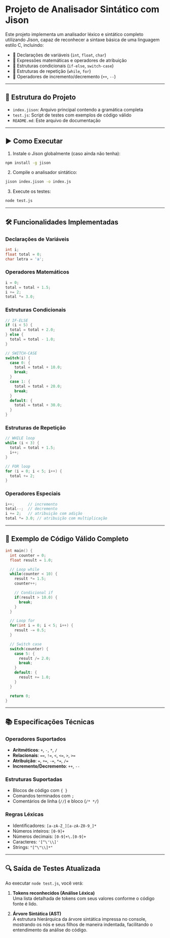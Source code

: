 # Projeto de Analisador Sintático com Jison

Este projeto implementa um analisador léxico e sintático completo utilizando Jison, capaz de reconhecer a sintaxe básica de uma linguagem estilo C, incluindo:

- 📌 Declarações de variáveis (`int`, `float`, `char`)
- 🧮 Expressões matemáticas e operadores de atribuição
- 🚦 Estruturas condicionais (`if-else`, `switch-case`)
- 🔄 Estruturas de repetição (`while`, `for`)
- 🔄 Operadores de incremento/decremento (`++`, `--`)

---

## 📂 Estrutura do Projeto

- `index.jison`: Arquivo principal contendo a gramática completa
- `test.js`: Script de testes com exemplos de código válido
- `README.md`: Este arquivo de documentação

---

## ▶️ Como Executar

1. Instale o Jison globalmente (caso ainda não tenha):

```bash
npm install -g jison
```

2. Compile o analisador sintático:

```bash
jison index.jison -o index.js
```

3. Execute os testes:

```bash
node test.js
```

---

## 🛠️ Funcionalidades Implementadas

### Declarações de Variáveis

```c
int i;
float total = 0;
char letra = 'a';
```

### Operadores Matemáticos

```c
i = 0;
total = total + 1.5;
i += 2;
total *= 3.0;
```

### Estruturas Condicionais

```c
// IF-ELSE
if (i < 5) {
  total = total + 2.0;
} else {
  total = total - 1.0;
}

// SWITCH-CASE
switch(i) {
  case 0: {
    total = total + 10.0;
    break;
  }
  case 1: {
    total = total + 20.0;
    break;
  }
  default: {
    total = total + 30.0;
  }
}
```

### Estruturas de Repetição

```c
// WHILE loop
while (i < 3) {
  total = total + 1.5;
  i++;
}

// FOR loop
for (i = 0; i < 5; i++) {
  total += 2;
}
```

### Operadores Especiais

```c
i++;      // incremento
total--;  // decremento
i += 2;   // atribuição com adição
total *= 3.0; // atribuição com multiplicação
```

---

## 🧪 Exemplo de Código Válido Completo

```c
int main() {
  int counter = 0;
  float result = 1.0;

  // Loop while
  while(counter < 10) {
    result *= 1.5;
    counter++;

    // Condicional if
    if(result > 10.0) {
      break;
    }
  }

  // Loop for
  for(int i = 0; i < 5; i++) {
    result -= 0.5;
  }

  // Switch case
  switch(counter) {
    case 5: {
      result /= 2.0;
      break;
    }
    default: {
      result += 1.0;
    }
  }

  return 0;
}
```

---

## 📚 Especificações Técnicas

### Operadores Suportados

- **Aritméticos**: `+`, `-`, `*`, `/`
- **Relacionais**: `==`, `!=`, `<`, `<=`, `>`, `>=`
- **Atribuição**: `=`, `+=`, `-=`, `*=`, `/=`
- **Incremento/Decremento**: `++`, `--`

### Estruturas Suportadas

- Blocos de código com `{ }`
- Comandos terminados com `;`
- Comentários de linha (`//`) e bloco (`/* */`)

### Regras Léxicas

- Identificadores: `[a-zA-Z_][a-zA-Z0-9_]*`
- Números inteiros: `[0-9]+`
- Números decimais: `[0-9]+\.[0-9]+`
- Caracteres: `'[^\'\\]'`
- Strings: `"[^\"\\]*"`

---

## 🔍 Saída de Testes Atualizada

Ao executar `node test.js`, você verá:

1. **Tokens reconhecidos (Análise Léxica)**  
   Uma lista detalhada de tokens com seus valores conforme o código fonte é lido.

2. **Árvore Sintática (AST)**  
   A estrutura hierárquica da árvore sintática impressa no console, mostrando os nós e seus filhos de maneira indentada, facilitando o entendimento da análise do código.
